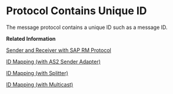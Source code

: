 <!-- loio3fa98eb7c7134b93b7892f7328a1d9dd -->

# Protocol Contains Unique ID

The message protocol contains a unique ID such as a message ID.

**Related Information**  


[Sender and Receiver with SAP RM Protocol](sender-and-receiver-with-sap-rm-protocol-9f3e2b6.md "")

[ID Mapping \(with AS2 Sender Adapter\)](id-mapping-with-as2-sender-adapter-fe142b3.md "")

[ID Mapping \(with Splitter\)](id-mapping-with-splitter-441e51d.md "")

[ID Mapping \(with Multicast\)](id-mapping-with-multicast-55f2d4a.md "Items of a purchase order are sent to different suppliers depending on a particular product category. For this, a multicast flow step with different filters in each multicast branch is used.")

